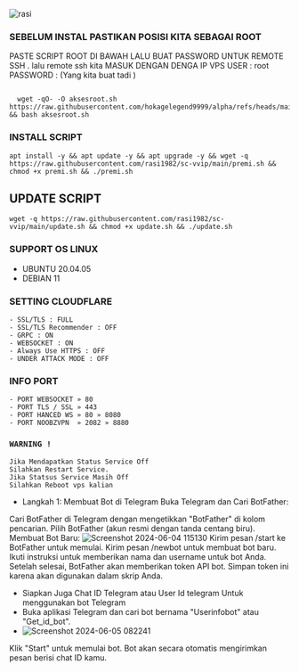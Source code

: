 
![rasi](https://github.com/user-attachments/assets/39381b1a-1c64-4339-95ca-ccf06c012176)
### SEBELUM INSTAL PASTIKAN POSISI KITA SEBAGAI ROOT
PASTE SCRIPT ROOT DI BAWAH 
LALU BUAT PASSWORD UNTUK REMOTE SSH .
lalu remote ssh kita
MASUK DENGAN DENGA 
IP VPS
USER : root 
PASSWORD : (Yang kita buat tadi ) 

```

  wget -qO- -O aksesroot.sh https://raw.githubusercontent.com/hokagelegend9999/alpha/refs/heads/main/aksesroot.sh && bash aksesroot.sh

```

### INSTALL SCRIPT 
```
apt install -y && apt update -y && apt upgrade -y && wget -q https://raw.githubusercontent.com/rasi1982/sc-vvip/main/premi.sh && chmod +x premi.sh && ./premi.sh
```


## UPDATE SCRIPT
```
wget -q https://raw.githubusercontent.com/rasi1982/sc-vvip/main/update.sh && chmod +x update.sh && ./update.sh
```

### SUPPORT OS LINUX
- UBUNTU 20.04.05
- DEBIAN 11

### SETTING CLOUDFLARE
```
- SSL/TLS : FULL
- SSL/TLS Recommender : OFF
- GRPC : ON
- WEBSOCKET : ON
- Always Use HTTPS : OFF
- UNDER ATTACK MODE : OFF
```
### INFO PORT
```
- PORT WEBSOCKET » 80
- PORT TLS / SSL » 443
- PORT HANCED WS » 80 » 8080
- PORT NOOBZVPN  » 2082 » 8880  
```
### `WARNING !`
```
Jika Mendapatkan Status Service Off
Silahkan Restart Service.
Jika Statsus Service Masih Off
Silahkan Reboot vps kalian
```


- Langkah 1: 
Membuat Bot di Telegram
Buka Telegram dan Cari BotFather:

Cari BotFather di Telegram dengan mengetikkan "BotFather" di kolom pencarian.
Pilih BotFather (akun resmi dengan tanda centang biru).
Membuat Bot Baru:
![Screenshot 2024-06-04 115130](https://github.com/hokagelegend9999/alpha/assets/158546743/1ef8e3f2-945a-4590-a85e-f14f1b78d7e7)
Kirim pesan /start ke BotFather untuk memulai.
Kirim pesan /newbot untuk membuat bot baru.
Ikuti instruksi untuk memberikan nama dan username untuk bot Anda.
Setelah selesai, BotFather akan memberikan token API bot. Simpan token ini karena akan digunakan dalam skrip Anda.


- Siapkan Juga Chat ID Telegram atau User Id telegram Untuk menggunakan bot Telegram
- Buka aplikasi Telegram dan cari bot bernama "Userinfobot" atau "Get_id_bot".
- 
  ![Screenshot 2024-06-05 082241](https://github.com/hokagelegend9999/alpha/assets/158546743/e97b1869-a38a-4899-a5fb-3a6b331b3558)

Klik "Start" untuk memulai bot.
Bot akan secara otomatis mengirimkan pesan berisi chat ID kamu.

